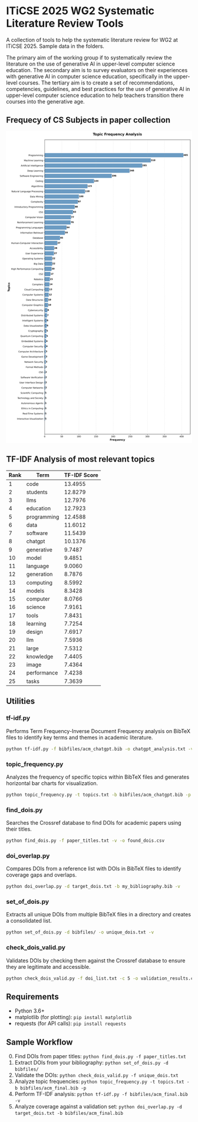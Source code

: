 # ITiCSE 2025 WG2 Systematic Literature Review Tools
A collection of tools to help the systematic literature review for WG2 at ITiCSE 2025. Sample data in the folders.

The primary aim of the working group if to systematically review the literature on the use of generative AI in upper-level computer science education. The secondary aim is to survey evaluators on their experiences with generative AI in computer science education, specifically in the upper-level courses. The tertiary aim is to create a set of recommendations, competencies, guidelines, and best practices for the use of generative AI in upper-level computer science education to help teachers transition there courses into the generative age.

## Frequecy of CS Subjects in paper collection

<img src="topics/topic_frequency_chart.png" alt="Screenshot" width="800"/>

## TF-IDF Analysis of most relevant topics

| Rank | Term | TF-IDF Score |
|------|------|--------------|
| 1 | code | 13.4955 |
| 2 | students | 12.8279 |
| 3 | llms | 12.7976 |
| 4 | education | 12.7923 |
| 5 | programming | 12.4588 |
| 6 | data | 11.6012 |
| 7 | software | 11.5439 |
| 8 | chatgpt | 10.1376 |
| 9 | generative | 9.7487 |
| 10 | model | 9.4851 |
| 11 | language | 9.0060 |
| 12 | generation | 8.7876 |
| 13 | computing | 8.5992 |
| 14 | models | 8.3428 |
| 15 | computer | 8.0766 |
| 16 | science | 7.9161 |
| 17 | tools | 7.8431 |
| 18 | learning | 7.7254 |
| 19 | design | 7.6917 |
| 20 | llm | 7.5936 |
| 21 | large | 7.5312 |
| 22 | knowledge | 7.4405 |
| 23 | image | 7.4364 |
| 24 | performance | 7.4238 |
| 25 | tasks | 7.3639 |

## Utilities

### tf-idf.py
Performs Term Frequency-Inverse Document Frequency analysis on BibTeX files to identify key terms and themes in academic literature.
```bash
python tf-idf.py -f bibfiles/acm_chatgpt.bib -o chatgpt_analysis.txt -v
```

### topic_frequency.py
Analyzes the frequency of specific topics within BibTeX files and generates horizontal bar charts for visualization.
```bash
python topic_frequency.py -t topics.txt -b bibfiles/acm_chatgpt.bib -p --max-topics 15
```

### find_dois.py
Searches the Crossref database to find DOIs for academic papers using their titles.
```bash
python find_dois.py -f paper_titles.txt -v -o found_dois.csv
```

### doi_overlap.py
Compares DOIs from a reference list with DOIs in BibTeX files to identify coverage gaps and overlaps.
```bash
python doi_overlap.py -d target_dois.txt -b my_bibliography.bib -v
```

### set_of_dois.py
Extracts all unique DOIs from multiple BibTeX files in a directory and creates a consolidated list.
```bash
python set_of_dois.py -d bibfiles/ -o unique_dois.txt -v
```

### check_dois_valid.py
Validates DOIs by checking them against the Crossref database to ensure they are legitimate and accessible.
```bash
python check_dois_valid.py -f doi_list.txt -c 5 -o validation_results.csv
```

## Requirements
- Python 3.6+
- matplotlib (for plotting): `pip install matplotlib`
- requests (for API calls): `pip install requests`

## Sample Workflow
0. Find DOIs from paper titles: `python find_dois.py -f paper_titles.txt`
1. Extract DOIs from your bibliography: `python set_of_dois.py -d bibfiles/`
2. Validate the DOIs: `python check_dois_valid.py -f unique_dois.txt`
3. Analyze topic frequencies: `python topic_frequency.py -t topics.txt -b bibfiles/acm_final.bib -p`
4. Perform TF-IDF analysis: `python tf-idf.py -f bibfiles/acm_final.bib -v`
5. Analyze coverage against a validation set: `python doi_overlap.py -d target_dois.txt -b bibfiles/acm_final.bib`


